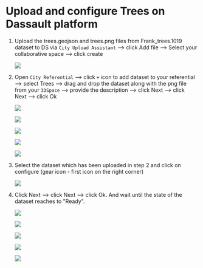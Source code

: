 # Upload and configure Trees on Dassault platform

1. Upload the trees.geojson and trees.png files from Frank_trees.1019 dataset to DS via `City Upload Assistant` --> click Add file --> Select your collaborative space --> click create

    ![](/configure_dassault_static_data/img/img_trees/cityupload_assistant.png)

2. Open `City Referential` --> click `+` icon to add dataset to your referential --> select Trees --> drag and drop the dataset along with the png file from your `3DSpace` --> provide the description --> click Next --> click Next --> click Ok

    ![](/configure_dassault_static_data/img/img_trees/createdatasettrees.png)

    ![](/configure_dassault_static_data/img/img_trees/treesdataset.png)

    ![](/configure_dassault_static_data/img/img_trees/create_tree.png)

    ![](/configure_dassault_static_data/img/img_trees/treestransferring.png)

    ![](/configure_dassault_static_data/img/img_trees/treestransferred.png)

3. Select the dataset which has been uploaded in step 2 and click on configure (gear icon - first icon on the right corner)

    ![](/configure_dassault_static_data/img/img_trees/configuretrees.png)

4. Click Next --> click Next --> click Ok. And wait until the state of the dataset reaches to "Ready".

    ![](/configure_dassault_static_data/img/img_trees/next1_trees.png)

    ![](/configure_dassault_static_data/img/img_trees/next3_trees.png)

    ![](/configure_dassault_static_data/img/img_trees/next4_trees.png)

    ![](/configure_dassault_static_data/img/img_trees/treespreparing.png)

    ![](/configure_dassault_static_data/img/img_trees/readytrees.png)

